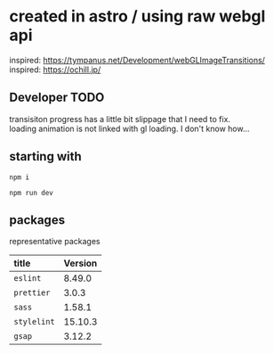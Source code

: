 # created in astro / using raw webgl api
inspired: https://tympanus.net/Development/webGLImageTransitions/  
inspired: https://ochill.jp/

## Developer TODO
transisiton progress has a little bit slippage that I need to fix.  
loading animation is not linked with gl loading. I don't know how...

## starting with

```
npm i 
```
```
npm run dev
```

## packages

representative packages

| title                  | Version                                          |
| :--------------------- | :----------------------------------------------- |
| `eslint`               | 8.49.0                                           |
| `prettier`             | 3.0.3                                            |
| `sass`                 | 1.58.1                                           |
| `stylelint`            | 15.10.3                                          |
| `gsap`                 | 3.12.2                                           |

